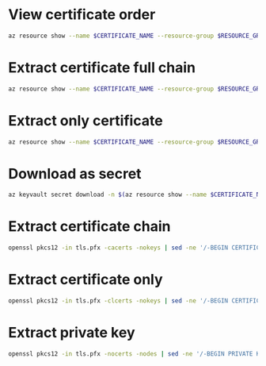 # View certificate order
```sh
az resource show --name $CERTIFICATE_NAME --resource-group $RESOURCE_GROUP_NAME --resource-type "Microsoft.CertificateRegistration/certificateOrders"
```

# Extract certificate full chain
```sh
az resource show --name $CERTIFICATE_NAME --resource-group $RESOURCE_GROUP_NAME --resource-type "Microsoft.CertificateRegistration/certificateOrders" --query 'properties | [signedCertificate.rawData, intermediate.rawData, root.rawData]' -o tsv
```

# Extract only certificate
```sh
az resource show --name $CERTIFICATE_NAME --resource-group $RESOURCE_GROUP_NAME --resource-type "Microsoft.CertificateRegistration/certificateOrders" --query 'properties.signedCertificate.rawData' -o tsv
```

# Download as secret
```sh
az keyvault secret download -n $(az resource show --name $CERTIFICATE_NAME --resource-group $RESOURCE_GROUP_NAME --resource-type "Microsoft.CertificateRegistration/certificateOrders" --query 'properties.certificates.$CERTIFICATE_NAME.keyVaultSecretName' -o tsv) --vault-name $VAULT_NAME -f tls.pfx -e base64
```

# Extract certificate chain
```sh
openssl pkcs12 -in tls.pfx -cacerts -nokeys | sed -ne '/-BEGIN CERTIFICATE-/,/-END CERTIFICATE-/p'
```

# Extract certificate only
```sh
openssl pkcs12 -in tls.pfx -clcerts -nokeys | sed -ne '/-BEGIN CERTIFICATE-/,/-END CERTIFICATE-/p'
```

# Extract private key
```sh
openssl pkcs12 -in tls.pfx -nocerts -nodes | sed -ne '/-BEGIN PRIVATE KEY-/,/-END PRIVATE KEY-/p'
```
